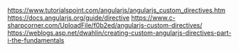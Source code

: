 
https://www.tutorialspoint.com/angularjs/angularjs_custom_directives.htm
https://docs.angularjs.org/guide/directive
https://www.c-sharpcorner.com/UploadFile/f0b2ed/angularjs-custom-directives/
https://weblogs.asp.net/dwahlin/creating-custom-angularjs-directives-part-i-the-fundamentals
